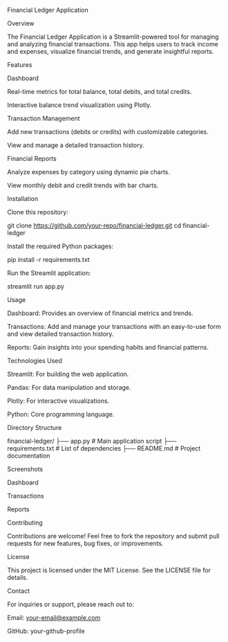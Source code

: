 Financial Ledger Application

Overview

The Financial Ledger Application is a Streamlit-powered tool for managing and analyzing financial transactions. This app helps users to track income and expenses, visualize financial trends, and generate insightful reports.

Features

Dashboard

Real-time metrics for total balance, total debits, and total credits.

Interactive balance trend visualization using Plotly.

Transaction Management

Add new transactions (debits or credits) with customizable categories.

View and manage a detailed transaction history.

Financial Reports

Analyze expenses by category using dynamic pie charts.

View monthly debit and credit trends with bar charts.

Installation

Clone this repository:

git clone https://github.com/your-repo/financial-ledger.git
cd financial-ledger

Install the required Python packages:

pip install -r requirements.txt

Run the Streamlit application:

streamlit run app.py

Usage

Dashboard: Provides an overview of financial metrics and trends.

Transactions: Add and manage your transactions with an easy-to-use form and view detailed transaction history.

Reports: Gain insights into your spending habits and financial patterns.

Technologies Used

Streamlit: For building the web application.

Pandas: For data manipulation and storage.

Plotly: For interactive visualizations.

Python: Core programming language.

Directory Structure

financial-ledger/
├── app.py                # Main application script
├── requirements.txt      # List of dependencies
├── README.md             # Project documentation

Screenshots

Dashboard



Transactions



Reports



Contributing

Contributions are welcome! Feel free to fork the repository and submit pull requests for new features, bug fixes, or improvements.

License

This project is licensed under the MIT License. See the LICENSE file for details.

Contact

For inquiries or support, please reach out to:

Email: your-email@example.com

GitHub: your-github-profile

